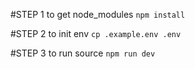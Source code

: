 #STEP 1 to get node_modules
`npm install`

#STEP 2 to init env
`cp .example.env .env`

#STEP 3 to run source
`npm run dev`
